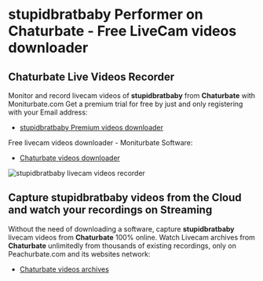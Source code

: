 # stupidbratbaby Performer on Chaturbate - Free LiveCam videos downloader

## Chaturbate Live Videos Recorder

Monitor and record livecam videos of **stupidbratbaby** from **Chaturbate** with Moniturbate.com
Get a premium trial for free by just and only registering with your Email address:
* [stupidbratbaby Premium videos downloader](https://moniturbate.com/request-demo-licence-key.html)

Free livecam videos downloader - Moniturbate Software:
* [Chaturbate videos downloader](https://moniturbate.com/moniturbate-download-software.html)

![stupidbratbaby livecam videos recorder](https://peachurnet.com/templates/moniturbate-software.png)


## Capture stupidbratbaby videos from the Cloud and watch your recordings on Streaming

Without the need of downloading a software, capture **stupidbratbaby** livecam videos from **Chaturbate** 100% online.
Watch Livecam archives from **Chaturbate** unlimitedly from thousands of existing recordings, only on Peachurbate.com and its websites network:
* [Chaturbate videos archives](https://peachurnet.com/)